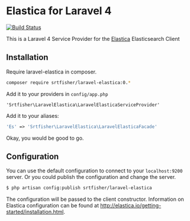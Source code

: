 Elastica for Laravel 4
===========================
[![Build Status](http://img.shields.io/travis/srtfisher/laravel-elastica.svg?style=flat)](http://travis-ci.org/srtfisher/laravel-elastica)

This is a Laravel 4 Service Provider for the [Elastica](http://elastica.io/) Elasticsearch Client

## Installation
Require laravel-elastica in composer.

```bash
composer require srtfisher/laravel-elastica:0.*
```

Add it to your providers in `config/app.php`

```
'Srtfisher\LaravelElastica\LaravelElasticaServiceProvider'
```

Add it to your aliases:

```php
'Es' => 'Srtfisher\LaravelElastica\LaravelElasticaFacade'
```

Okay, you would be good to go.

## Configuration
You can use the default configuration to connect to your `localhost:9200` server.
Or you could publish the configuration and change the server.

```bash
$ php artisan config:publish srtfisher/laravel-elastica
```

The configuration will be passed to the client constructor. Information on Elastica
configuration can be found at <http://elastica.io/getting-started/installation.html>.
